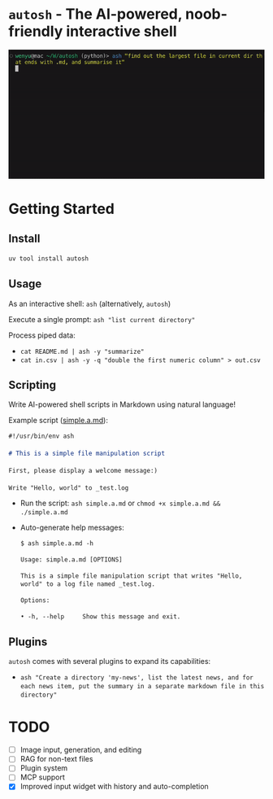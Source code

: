# `autosh` - The AI-powered, noob-friendly interactive shell

![recording](recording.gif) <!-- https://ezgif.com/video-to-gif -->

# Getting Started

## Install

```bash
uv tool install autosh
```

## Usage

As an interactive shell: `ash` (alternatively, `autosh`)

Execute a single prompt: `ash "list current directory"`

Process piped data:
* `cat README.md | ash -y "summarize"`
* `cat in.csv | ash -y -q "double the first numeric column" > out.csv`

## Scripting

Write AI-powered shell scripts in Markdown using natural language!

Example script ([simple.a.md](examples/simple.a.md)):

```markdown
#!/usr/bin/env ash

# This is a simple file manipulation script

First, please display a welcome message:)

Write "Hello, world" to _test.log
```

* Run the script: `ash simple.a.md` or `chmod +x simple.a.md && ./simple.a.md`
* Auto-generate help messages:

    ```console
    $ ash simple.a.md -h

    Usage: simple.a.md [OPTIONS]

    This is a simple file manipulation script that writes "Hello, world" to a log file named _test.log.

    Options:

    • -h, --help     Show this message and exit.
    ```

## Plugins

`autosh` comes with several plugins to expand its capabilities:

* `ash "Create a directory 'my-news', list the latest news, and for each news item, put the summary in a separate markdown file in this directory"`

# TODO

- [ ] Image input, generation, and editing
- [ ] RAG for non-text files
- [ ] Plugin system
- [ ] MCP support
- [x] Improved input widget with history and auto-completion
